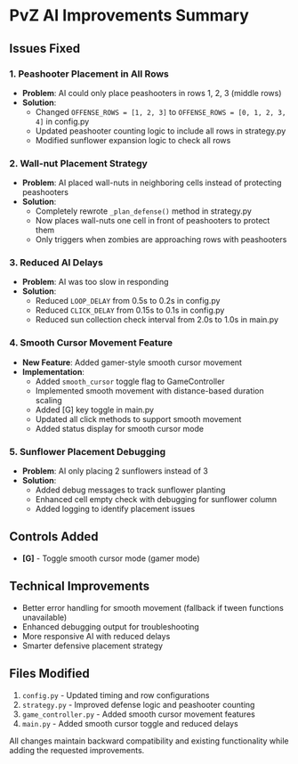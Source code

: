 # PvZ AI Improvements Summary

## Issues Fixed

### 1. Peashooter Placement in All Rows
- **Problem**: AI could only place peashooters in rows 1, 2, 3 (middle rows)
- **Solution**: 
  - Changed `OFFENSE_ROWS = [1, 2, 3]` to `OFFENSE_ROWS = [0, 1, 2, 3, 4]` in config.py
  - Updated peashooter counting logic to include all rows in strategy.py
  - Modified sunflower expansion logic to check all rows

### 2. Wall-nut Placement Strategy
- **Problem**: AI placed wall-nuts in neighboring cells instead of protecting peashooters
- **Solution**: 
  - Completely rewrote `_plan_defense()` method in strategy.py
  - Now places wall-nuts one cell in front of peashooters to protect them
  - Only triggers when zombies are approaching rows with peashooters

### 3. Reduced AI Delays
- **Problem**: AI was too slow in responding
- **Solution**:
  - Reduced `LOOP_DELAY` from 0.5s to 0.2s in config.py
  - Reduced `CLICK_DELAY` from 0.15s to 0.1s in config.py
  - Reduced sun collection check interval from 2.0s to 1.0s in main.py

### 4. Smooth Cursor Movement Feature
- **New Feature**: Added gamer-style smooth cursor movement
- **Implementation**:
  - Added `smooth_cursor` toggle flag to GameController
  - Implemented smooth movement with distance-based duration scaling
  - Added [G] key toggle in main.py
  - Updated all click methods to support smooth movement
  - Added status display for smooth cursor mode

### 5. Sunflower Placement Debugging
- **Problem**: AI only placing 2 sunflowers instead of 3
- **Solution**:
  - Added debug messages to track sunflower planting
  - Enhanced cell empty check with debugging for sunflower column
  - Added logging to identify placement issues

## Controls Added
- **[G]** - Toggle smooth cursor mode (gamer mode)

## Technical Improvements
- Better error handling for smooth movement (fallback if tween functions unavailable)
- Enhanced debugging output for troubleshooting
- More responsive AI with reduced delays
- Smarter defensive placement strategy

## Files Modified
1. `config.py` - Updated timing and row configurations
2. `strategy.py` - Improved defense logic and peashooter counting
3. `game_controller.py` - Added smooth cursor movement features
4. `main.py` - Added smooth cursor toggle and reduced delays

All changes maintain backward compatibility and existing functionality while adding the requested improvements.